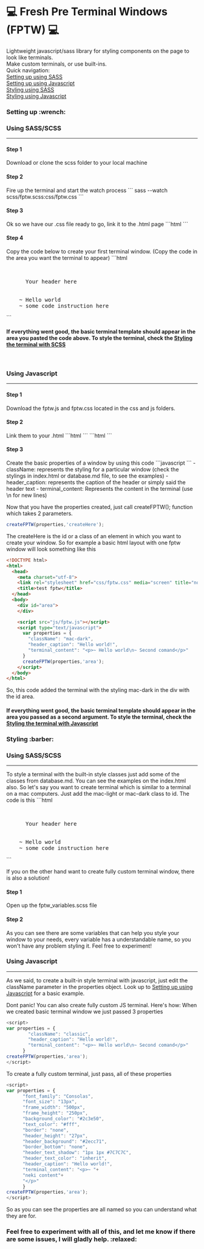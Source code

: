 # :computer: Fresh Pre Terminal Windows (FPTW) :computer:
Lightweight javascript/sass library for styling components on the page to look like terminals.<br>
Make custom terminals, or use built-ins.<br>
Quick navigation:<br>
<a href="#setupSASS">Setting up using SASS</a> <br>
<a href="#setupJS">Setting up using Javascript</a> <br>
<a href="#styling-with-scss">Styling using SASS</a> <br>
<a href="#styling-with-js">Styling using Javascript</a> <br>
<h3>Setting up :wrench:</h3>
<h3 id="setupSASS">Using SASS/SCSS</h3>
<hr>
<h4>Step 1</h4>
Download or clone the scss folder to your local machine
<h4>Step 2</h4>
Fire up the terminal and start the watch process
```
sass --watch scss/fptw.scss:css/fptw.css
```
<h4>Step 3</h4>
Ok so we have our .css file ready to go, link it to the .html page
```html
<link rel="stylesheet" href="css/fptw.css" media="screen">
```
<h4>Step 4</h4>
Copy the code below to create your first terminal window. (Copy the code in the area you want the terminal to appear)
```html
<pre class="fptw">
	<div class="fptw-header">
	  Your header here
	</div>
	~ Hello world
	~ some code instruction here
</pre>
```

<h4>If everything went good, the basic terminal template should appear in the area you pasted the code above. To style the terminal, check the <a href="#styling-with-scss">Styling the terminal with SCSS</a></h4>
<br>
<h3 id="setupJS">Using Javascript</h3>
<hr>
<h4>Step 1</h4>
Download the fptw.js and fptw.css located in the css and js folders.
<h4>Step 2</h4>
Link them to your .html
```html
<link rel="stylesheet" href="css/fptw.css" media="screen">
```
```html
<script src="js/fptw.js"></script>
```
<h4>Step 3</h4>
Create the basic properties of a window by using this code
```javascript
<script>
var properties = {
        "className": "classic",
        "header_caption": "Hello world!",
        "terminal_content": "<p>~ Hello world\n~ Second comand</p>"
      }
</script>
```
- className: represents the styling for a particular window (check the stylings in index.html or database.md file, to see the examples)
- header_caption: represents the caption of the header or simply said the header text
- terminal_content: Represents the content in the terminal (use \n for new lines)

Now that you have the properties created, just call createFPTW(); function which takes 2 parameters.
```javascript
createFPTW(properties,'createHere');
```
The createHere is the id or a class of an element in which you want to create your window. So for example a basic html layout with one fptw window will look something like this
```html
<!DOCTYPE html>
<html>
  <head>
    <meta charset="utf-8">
    <link rel="stylesheet" href="css/fptw.css" media="screen" title="no title" charset="utf-8">
    <title>test fptw</title>
  </head>
  <body>
    <div id="area">
    </div>

    <script src="js/fptw.js"></script>
    <script type="text/javascript">
      var properties = {
        "className": "mac-dark",
        "header_caption": "Hello world!",
        "terminal_content": "<p>~ Hello world\n~ Second comand</p>"
      }
      createFPTW(properties,'area');
    </script>
  </body>
</html>
```
So, this code added the terminal with the styling mac-dark in the div with the id area.
<h4>If everything went good, the basic terminal template should appear in the area you passed as a second argument. To style the terminal, check the <a href="#styling-with-js">Styling the terminal with Javascript</a></h4>

<h3>Styling :barber:</h3>
<h3 id="styling-with-scss">Using SASS/SCSS</h3>
<hr>
To style a terminal with the built-in style classes just add some of the classes from database.md. You can see the examples on the index.html also. So let's say you want to create terminal which is similar to a terminal on a mac computers. Just add the mac-light or mac-dark class to id. The code is this
```html
<pre class="fptw-mac-light">
	<div class="fptw-header-mac-light">
	  Your header here
	</div>
	~ Hello world
	~ some code instruction here
</pre>
```

If you on the other hand want to create fully custom terminal window, there is also a solution!
<h4>Step 1</h4>
Open up the fptw_variables.scss file
<h4>Step 2</h4>
As you can see there are some variables that can help you style your window to your needs, every variable has a understandable name, so you won't have any problem styling it. Feel free to experiment!

<h3 id="styling-with-js">Using Javascript</h3>
<hr>
As we said, to create a built-in style terminal with javascript, just edit the className parameter in the properties object. Look up to <a href="#setupJS">Setting up using Javascript</a> for a basic example.

Dont panic! You can also create fully custom JS terminal. Here's how:
When we created basic terminal window we just passed 3 properties
```javascript
<script>
var properties = {
        "className": "classic",
        "header_caption": "Hello world!",
        "terminal_content": "<p>~ Hello world\n~ Second comand</p>"
      }
createFPTW(properties,'area');
</script>
```
To create a fully custom terminal, just pass, all of these properties
```javascript
<script>
var properties = {
      "font_family": "Consolas",
      "font_size": "13px",
      "frame_width": "500px",
      "frame_height": "250px",
      "background_color": "#2c3e50",
      "text_color": "#fff",
      "border": "none",
      "header_height": "27px",
      "header_background": "#2ecc71",
      "border_bottom": "none",
      "header_text_shadow": "1px 1px #7C7C7C",
      "header_text_color": "inherit",
      "header_caption": "Hello world!",
      "terminal_content": "<p>~ "+
      "neki content"+
      "</p>"
      }
createFPTW(properties,'area');
</script>
```
So as you can see the properties are all named so you can understand what they are for.
<h3>Feel free to experiment with all of this, and let me know if there are some issues, I will gladly help. :relaxed:</h3>

